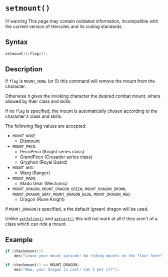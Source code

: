 # `setmount()`

!!! warning
	This page may contain outdated information, incompatible with the current version of Hercules and its coding standards.

## Syntax

```c
setmount({<flag>});
```

## Description

If `flag` is `MOUNT_NONE` (or 0) this command will remove the mount from the
character.

Otherwise it gives the invoking character the desired combat mount, where
allowed by their class and skills.

If no `flag` is specified, the mount is automatically chosen according to the
character's class and skills.

The following flag values are accepted:

- `MOUNT_NONE`:
    - Dismount
- `MOUNT_PECO`:
    - PecoPeco (Knight series class)
    - GrandPeco (Crusader series class)
    - Gryphon (Royal Guard)
- `MOUNT_WUG`:
    - Warg (Ranger)
- `MOUNT_MADO`:
    - Mado Gear (Mechanic)
- `MOUNT_DRAGON`, `MOUNT_DRAGON_GREEN`, `MOUNT_DRAGON_BROWN`, `MOUNT_DRAGON_GRAY`, `MOUNT_DRAGON_BLUE`, `MOUNT_DRAGON_RED`:
    - Dragon (Rune Knight)

if `MOUNT_DRAGON` is specified, a the default (green) dragon will be used.

Unlike [`setfalcon()`](setfalcon.md) and [`setcart()`](setcart.md) this will not work at all if they aren't of a
class which can ride a mount.

## Example

```c
if (checkmount())
	mes("Leave your mount outside! No riding mounts on the floor here!");
```

```c
if (checkmount() == MOUNT_DRAGON)
    mes("Wow, your dragon is cool! Can I pet it?");
```
